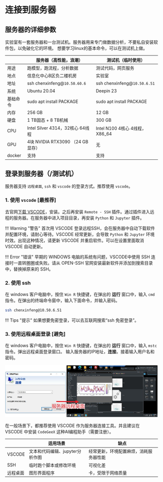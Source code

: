 # 连接到服务器
## 服务器的详细参数
实验室有一套服务器和一台测试机。服务器用来专门做数据分析，不要私自安装软件包，以免破化它的环境。
想要学习linux的基本命令，可以在测试机上做。

|          | 服务器（高性能，浪潮）       | 测试机（临时使用）             |
| -------- | -------------------------------- | ------------------------------ |
| 用途     | 跑模型，跑流程，分析数据         | 测试代码，网页服务             |
| 地点     | 信息化中心B区负二楼机房         | 实验室             |
| 地址     | ssh chenxinfeng@`10.50.60.6`     | ssh chenxinfeng@`10.50.6.51`   |
| 系统     | Ubuntu 20.04                     | Deepin 23                      |
| 基础命令 | sudo apt install PACKAGE         | sudo apt install PACKAGE       |
| 内存     | 256 GB                           | 12 GB                          |
| 硬盘     | 1 TB固态 + 8 TB机械               | 300 GB                        |
| CPU      | Intel Silver 4314，32核心 64线程 | Intel N100 4核心 4线程，X86_64 |
| GPU      | 4块 NVIDIA RTX3090 （24 GB显存） | 无                             |
| docker   | 支持                             | 支持                           |

## 登录到服务器（/测试机）
服务器支持 `远程桌面`, `ssh` 和 `vscode` 的登录方式。推荐使用 `vscode`。


### 1. 使用 `vscode` [最推荐]
去官网[下载 VSCODE](https://code.visualstudio.com/Download)，安装。之后再安装 `Remote - SSH` 插件。通过插件进入远程的服务器。在服务器中进入项目目录，再安装 `Python` 和 `Jupyter` 插件。

!!! Warning "警告"
    首次用 VSCODE 登录远程SSH，会在服务器中自动下载软件并配置环境，请耐心等待。VSCODE 经常更新，会导致 `Python` 和 `Jupyter`
    环境时效。出现这种情况，请更新 VSCODE 并重启软件。可以在设置里面取消 VSCODE 自动更新。

!!! Error "错误"
    早期的 WINDOWS 电脑的系统有问题，VSCODE中使用 SSH 连接时一直转圈圈或失败。请从 OPEN-SSH 官网安装最新软件并添加到搜索目录中，替换掉原来的 SSH。

### 2. 使用 ssh
在 windows 客户电脑中，按住 `Win R` 快捷键，在弹出的 **运行** 窗口中，输入 `cmd` 指令。在弹出的终端命令窗中，输入下面命令，并输入密码。
```bash
ssh chenxinfeng@10.50.6.51
```

!!! Tips "提示"
    如果想要免密登录，可以去互联网搜索“ssh 免密登录”。

### 3. 使用远程桌面登录 [避免]
在 windows 客户电脑中，按住 `Win R` 快捷键，在弹出的 **运行** 窗口中，输入 `mstc` 指令。弹出远程桌面登录窗口。
输入服务器的IP地址，**连接**。接着输入用户名和密码。

![img](/assets/images/ubuntu_remote_desktop.jpg)

在一般场景下，都推荐使用 VSCODE 作为服务器连接工具。并且建议在 VSCODE 中安装 `CodeGeeX` 这种AI编程助手（需要注册）。

|          | 适用场景       | 缺点             |
| -------- | ------------------------- | --------------- |
| VSCODE  | 文本和代码编辑、jupyter分析作图        | 经常更新，环境配置麻烦，消耗服务器性能   |
| SSH     | 临时跑个脚本或修改环境         | 可视化差            |
| 远程桌面  | 图形界面程序    | 卡，受限于网络质量  |